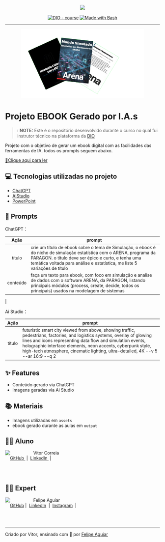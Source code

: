 <p align="center">
    <img width="100" src=".github/assets/banner.png">
</p>


<p align="center">
<a href="https://dio.me/"><img src="https://img.shields.io/badge/DIO-Course-28DA77?logo=youtube" alt="DIO - course"></a>
<a href="https://www.gnu.org/software/bash/" title="Go to Bash homepage"><img src="https://img.shields.io/badge/Prompt-Project-blue?logo=gnu-bash&amp;logoColor=white" alt="Made with Bash"></a></p>

-------


<p align="center">
<img 
    src="./assets/capa.png"
    width="400"  
/>
</p>

# Projeto EBOOK Gerado por I.A.s


 > ℹ️ **NOTE:** Este é o repositório desenvolvido durante o curso no qual fui instrutor técnico na plataforma da [DIO](https://dio.me)

Projeto com o objetivo de gerar um ebook digital com as facilidades das ferramentas de IA. todos os prompts
seguem abaixo.

<a href="https://github.com/VitorDTA/Projeto-com-ia-ebook-mundo-simulado/blob/main/output/Ebook%20-%20ARENA.pdf" title="View PDF now"> 📕Clique aqui para ler</a>

## 💻 Tecnologias utilizadas no projeto

- [ChatGPT](https://chat.openai.com/) 
- [AiStudio](https://aistudio.google.com/u/0/gen-media)
- [PowerPoint](https://www.microsoft.com/en/microsoft-365/powerpoint)

## 🧠 Prompts


ChatGPT：

|   Ação   | prompt                                                                                                                                                                                                                                                                         |
| :------: | ------------------------------------------------------------------------------------------------------------------------------------------------------------------------------------------------------------------------------------------------------------------------------ |
|  título  | crie um título de ebook sobre o tema de Simulação, o ebook é do nicho de simulação estatística com o ARENA, programa da PARAGON. o título deve ser épico e curto, e tenha uma temática voltada para análise e estatística, me liste 5 variações de título   |
| conteúdo | faça um texto para ebook, com foco em simulação e analise de dados com o software ARENA, da PARAGON, listando principais módulos (process, create, decide, todos os principais) usados na modelagem de sistemas 
 |


Ai Studio：

|  Ação  | prompt                                                                                 |
| :----: | -------------------------------------------------------------------------------------- |
| título | futuristic smart city viewed from above, showing traffic, pedestrians, factories, and logistics systems, overlay of glowing lines and icons representing data flow and simulation events, holographic interface elements, neon accents, cyberpunk style, high-tech atmosphere, cinematic lighting, ultra-detailed, 4K --v 5 --ar 16:9 --q 2 |

## ✨ Features

- Conteúdo gerado via ChatGPT
- Imagens geradas via Ai Studio

## 📚 Materiais

- Imagens utilizadas em `assets`
- ebook gerado durante as aulas em `output`

## 👨‍🎓 Aluno

<p>
    <img 
      align=left 
      margin=10 
      width=80 
      src="https://avatars.githubusercontent.com/u/232955836?s=400&u=9f4160c5d078026fe5d58fcf56738f22d5ceac49&v=4"
    />
    <p>&nbsp&nbsp&nbspVitor Correia<br>
    &nbsp&nbsp&nbsp
    <a 
        href="https://github.com/VitorDTA">
        GitHub
    </a>
    &nbsp;|&nbsp;
    <a 
        href="https://www.linkedin.com/in/vitor-correia-aa78621b3/">
        LinkedIn
    </a>
    &nbsp;|&nbsp;</p>
</p>
<br/><br/>
<p>

## 👨‍💻 Expert

<p>
    <img 
      align=left 
      margin=10 
      width=80 
      src="https://avatars.githubusercontent.com/u/37452836?v=4"
    />
    <p>&nbsp&nbsp&nbspFelipe Aguiar<br>
    &nbsp&nbsp&nbsp
    <a href="https://github.com/felipeAguiarCode">
    GitHub</a>&nbsp;|&nbsp;
    <a href="www.linkedin.com/in/
felipe-exe">LinkedIn</a>
&nbsp;|&nbsp;
    <a href="https://www.instagram.com/felipeaguiar.exe/">
    Instagram</a>
&nbsp;|&nbsp;</p>
</p>
<br/><br/>
<p>

---

Criado por Vitor, ensinado com 💜 por [Felipe Aguiar](https://github.com/felipeAguiarCode)
